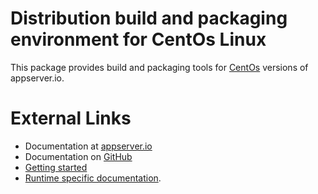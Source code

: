 Distribution build and packaging environment for CentOs Linux
=============================================================

This package provides build and packaging tools for [CentOs](http://www.centos.org/) versions of appserver.io.

# External Links

* Documentation at [appserver.io](http://docs.appserver.io)
* Documentation on [GitHub](https://github.com/techdivision/TechDivision_AppserverDocumentation)
* [Getting started](https://github.com/techdivision/TechDivision_AppserverDocumentation/tree/master/docs/getting-started)
* [Runtime specific documentation](https://github.com/techdivision/TechDivision_AppserverDocumentation/blob/master/docs/components/appserver-core/runtime-environment.md).
